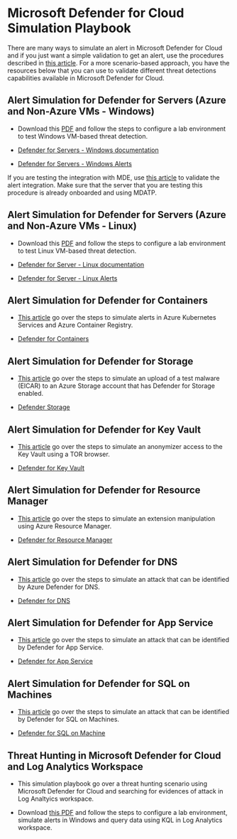 
# Microsoft Defender for Cloud Simulation Playbook

There are many ways to simulate an alert in Microsoft Defender for Cloud and if you just want a simple validation to get an alert, use the procedures described in [this article](https://docs.microsoft.com/en-us/azure/security-center/security-center-alert-validation). For a more scenario-based approach, you have the resources below that you can use to validate different threat detections capabilities available in Microsoft Defender for Cloud.

## Alert Simulation for  Defender for Servers (Azure and Non-Azure VMs - Windows)

- Download this [PDF](https://github.com/Azure/Microsoft-Defender-for-Cloud/blob/main/Simulations/Microsoft%20Defender%20for%20Cloud%20Security%20Alerts%20Playbook_v3.pdf) and follow the steps to configure a lab environment to test Windows VM-based threat detection.

- [Defender for Servers - Windows documentation](https://docs.microsoft.com/en-us/azure/security-center/security-center-alerts-iaas#windows-)

- [Defender for Servers - Windows Alerts](https://docs.microsoft.com/en-us/azure/security-center/alerts-reference#alerts-windows)

If you are testing the integration with MDE, use [this article](https://docs.microsoft.com/en-us/azure/security-center/security-center-wdatp#test-the-feature) to validate the alert integration. Make sure that the server that you are testing this procedure is already onboarded and using MDATP.

## Alert Simulation for  Defender for Servers (Azure and Non-Azure VMs - Linux)

- Download this [PDF](https://github.com/Azure/Microsoft-Defender-for-Cloud/blob/main/Simulations/Microsoft%20Defender%20for%20cloud%20Linux%20Detections%20V3.pdf) and follow the steps to configure a lab environment to test Linux VM-based threat detection.

- [Defender for Server - Linux documentation](https://docs.microsoft.com/en-us/azure/security-center/security-center-alerts-iaas#linux-)

- [Defender for Server - Linux Alerts](https://docs.microsoft.com/en-us/azure/security-center/alerts-reference#alerts-linux)


## Alert Simulation for  Defender for Containers
- [This article](https://techcommunity.microsoft.com/t5/microsoft-defender-for-cloud/how-to-demonstrate-the-new-containers-features-in-microsoft/ba-p/3281172) go over the steps to simulate alerts in Azure Kubernetes Services and Azure Container Registry.

- [Defender for Containers](https://docs.microsoft.com/en-us/azure/defender-for-cloud/defender-for-containers-introduction?tabs=defender-for-container-arch-aks)


## Alert Simulation for Defender for Storage
- [This article](https://techcommunity.microsoft.com/t5/azure-security-center/validating-atp-for-azure-storage-detections-in-azure-security/ba-p/1068131) go over the steps to simulate an upload of a test malware (EICAR) to an Azure Storage account that has Defender for Storage enabled.

- [Defender Storage](https://docs.microsoft.com/en-us/azure/security-center/defender-for-storage-introduction)

## Alert Simulation for Defender for Key Vault
- [This article](https://techcommunity.microsoft.com/t5/azure-security-center/validating-azure-key-vault-threat-detection-in-azure-security/ba-p/1220336) go over the steps to simulate an anonymizer access to the Key Vault using a TOR browser.

- [Defender for Key Vault](https://docs.microsoft.com/en-us/azure/security-center/defender-for-key-vault-introduction)

## Alert Simulation for Defender for Resource Manager
- [This article](https://techcommunity.microsoft.com/t5/azure-security-center/validating-azure-defender-for-resource-manager-alerts/ba-p/2227469) go over the steps to simulate an extension manipulation using Azure Resource Manager.

- [Defender for Resource Manager](https://docs.microsoft.com/en-us/azure/security-center/defender-for-resource-manager-introduction)

## Alert Simulation for Defender for DNS
- [This article](https://techcommunity.microsoft.com/t5/azure-security-center/validating-azure-defender-for-dns-alerts/ba-p/2227845) go over the steps to simulate an attack that can be identified by Azure Defender for DNS.

- [Defender for DNS](https://docs.microsoft.com/en-us/azure/security-center/defender-for-dns-introduction)

## Alert Simulation for Defender for App Service
- [This article](https://techcommunity.microsoft.com/t5/azure-security-center/azure-defender-poc-series-azure-defender-for-app-service/ba-p/2652443) go over the steps to simulate an attack that can be identified by Defender for App Service.

- [Defender for App Service](https://docs.microsoft.com/en-us/azure/security-center/defender-for-app-service-introduction)

## Alert Simulation for Defender for SQL on Machines
- [This article](https://techcommunity.microsoft.com/t5/microsoft-defender-for-cloud/validating-alerts-on-microsoft-defender-for-sql-on-machines/ba-p/3070714) go over the steps to simulate an attack that can be identified by Defender for SQL on Machines.

- [Defender for SQL on Machine](https://docs.microsoft.com/en-us/azure/defender-for-cloud/defender-for-sql-usage)

## Threat Hunting in Microsoft Defender for Cloud and Log Analytics Workspace

- This simulation playbook go over a threat hunting scenario using Microsoft Defender for Cloud and searching for evidences of attack in Log Analtyics workspace.

- Download [this PDF](https://github.com/Azure/Microsoft-Defender-for-Cloud/blob/main/Simulations/Microsoft%20Defender%20for%20Cloud%20Hunting%20Playbook_V3.pdf) and follow the steps to configure a lab environment, simulate alerts in Windows and query data using KQL in Log Analytics workspace.
